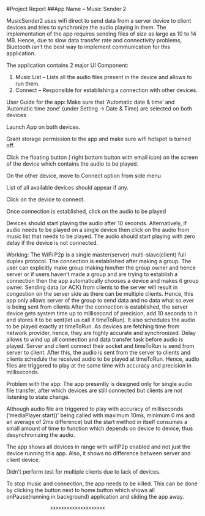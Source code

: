                                       
#Project Report
##App Name – Music Sender 2


MusicSender2 uses wifi direct to send data from a server device to client devices and tries to synchronize the audio playing in them. The implementation of the app requires sending files of size as large as 10 to 14 MB. Hence, due to slow data transfer rate and connectivity problems, Bluetooth isn’t the best way to implement communication for this application.

The application contains 2 major UI Component:
1. Music List – Lists all the audio files present in the device and allows to run them.
2. Connect – Responsible for establishing a connection with other devices.

User Guide for the app:
Make sure that ‘Automatic date & time’ and ‘Automatic time zone’ (under Setting -> Date & Time) are selected on both devices
    
Launch App on both devices.
    
Grant storage permission to the app and make sure wifi hotspot is turned off.
    
 Click the floating button ( right bottom button with email icon) on the screen of the device which contains the audio to be played.

On the other device, move to Connect option from side menu

List of all available devices should appear if any.
    
Click on the device to connect.
    
Once connection is established, click on the audio to be played

Devices should start playing the audio after 10 seconds.
Alternatively, if audio needs to be played on a single device then click on the audio from music list that needs to be played. The audio should start playing with zero delay if the device is not connected.

Working:
The WiFi P2p is a single master(server) multi-slave(client) full duplex protocol. The connection is established after making a group. The user can explicitly make group making him/her the group owner and hence server or if users haven’t made a group and are trying to establish a connection then the app automatically chooses a device and makes it group owner.
Sending data (or ACK) from clients to the server will result in congestion on the server side as there can be multiple clients. Hence, this app only allows server of the group to send data and no data what so ever is being sent from clients
After the connection is established, the server device gets system time up to millisecond of precision, add 10 seconds to it and stores it to be sent(let us call it timeToRun). It also schedules the audio to be played exactly at timeToRun. As devices are fetching time from network provider, hence, they are highly accurate and synchronized. Delay allows to wind up all connection and data transfer task before audio is played. Server and client connect their socket and timeToRun is send from server to client. After this, the audio is sent from the server to clients and clients schedule the received audio to be played at timeToRun.
Hence, audio files are triggered to play at the same time with accuracy and precision in milliseconds.

Problem with the app:
The app presently is designed only for single audio file transfer, after which devices are still connected but clients are not listening to state change.
    
Although audio file are triggered to play with accuracy of milliseconds (‘mediaPlayer.start()’ being called with maximum 10ms, minimum 0 ms and an average of 2ms difference) but the start method in itself consumes a small amount of time to function which depends on device to device, thus desynchronizing the audio.
    
The app shows all devices in range with wifiP2p enabled and not just the device running this app. Also, it shows no difference between server and client device.
    
Didn’t perform test for multiple clients due to lack of devices.
                   
To stop music and connection, the app needs to be killed. This can be done by clicking the button next to home button which shows all     onPause(running in background) application and sliding the app away.


                    xxxxxxxxxxxxxxxxxxxx

